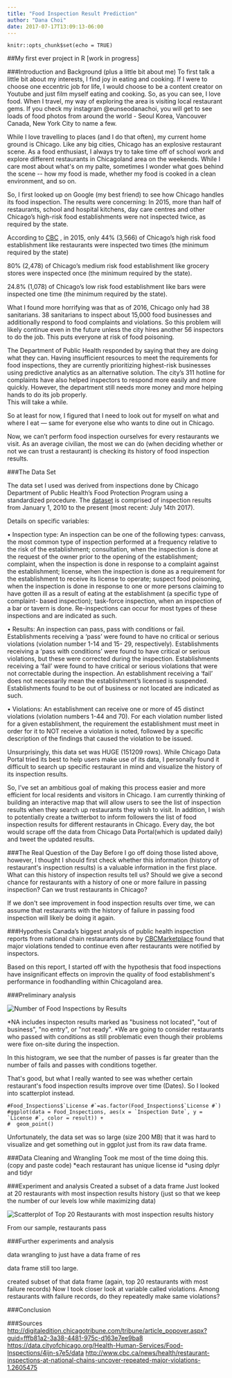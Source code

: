 ```yaml
---
title: "Food Inspection Result Prediction"
author: "Dana Choi"
date: 2017-07-17T13:09:13-06:00
---
```


```{r setup, include=FALSE}
knitr::opts_chunk$set(echo = TRUE)
```

##My first ever project in R [work in progress]

###Introduction and Background (plus a little bit about me)
To first talk a little bit about my interests, I find joy in eating and cooking. If I were to choose one eccentric job for life, I  would choose to be a content creator on Youtube and just film myself eating and cooking. 
So, as you can see, I love food. 
When I travel, my way of exploring the area is visiting local restaurant gems.
If you check my instagram @eunseodanachoi, you will get to see loads of food photos from around the world - Seoul Korea, Vancouver Canada, New York City to name a few. 

While I love travelling to places (and I do that often), my current home ground is Chicago. 
Like any big cities, Chicago has an explosive restaurant scene. As a food enthusiast, I always try to take time off of school work and explore different restaurants in Chicagoland area on the weekends. While I care most about what's on my palte, sometimes I wonder what goes behind the scene -- how my food is made, whether my food is cooked in a clean environment, and so on. 

So, I first looked up on Google (my best friend) to see how Chicago handles its food inspection.
The results were concerning: 
In 2015, more than half of restaurants, school and hospital kitchens, day care centres and other Chicago’s high-risk food establishments were not inspected twice, as required by the state. 

According to [CBC](http://digitaledition.chicagotribune.com/tribune/article_popover.aspx?guid=fffb81a2-3a38-4481-975c-d163e7ee9ba8) , in 2015, 
only 44% (3,566) of Chicago’s high risk food establishment like restaurants were inspected two times (the minimum required by the state) 

80% (2,478) of Chicago’s medium risk food establishment like grocery stores were inspected once (the minimum required by the state). 

24.8% (1,078) of Chicago’s low risk food establishment like bars were inspected one time (the minimum required by the state). 

What I found more horrifying was that as of 2016, Chicago only had 38 sanitarians. 38 sanitarians to inspect about 15,000 food businesses and additionally respond to food complaints and violations. So this problem will likely continue even in the future unless the city hires another 56 inspectors to do the job. This puts everyone at risk of food poisoning.  

The Department of Public Health responded by saying that they are doing what they can. 
Having insufficient resources to meet the requirements for food inspections, they are currently prioritizing highest-risk businesses using predictive analytics as an alternative solution. 
The city’s 311 hotline for complaints have also helped inspectors to respond more easily and more quickly. However, the department still needs more money and more helping hands to do its job properly.                                                                                                                                           
This will take a while. 

So at least for now, I figured that I need to look out for myself on what and where I eat — same for everyone else who wants to dine out in Chicago. 

Now, we can’t perform food inspection ourselves for every restaurants we visit. 
As an average civilian, the most we can do (when deciding whether or not we can trust a restaurant) is checking its history of food inspection results.

###The Data Set 

The data set I used was derived from inspections done by Chicago Department of Public Health’s Food Protection Program using a standardized procedure. 
The [dataset](https://data.cityofchicago.org/Health-Human-Services/Food-Inspections/4ijn-s7e5/data) is comprised of inspection results from January 1, 2010 to the present (most recent: July 14th 2017). 

Details on specific variables: 

• Inspection type: An inspection can be one of the following types: canvass, the most
common type of inspection performed at a frequency relative to the risk of the
establishment; consultation, when the inspection is done at the request of the owner
prior to the opening of the establishment; complaint, when the inspection is done in
response to a complaint against the establishment; license, when the inspection is done
as a requirement for the establishment to receive its license to operate; suspect food
poisoning, when the inspection is done in response to one or more persons claiming to
have gotten ill as a result of eating at the establishment (a specific type of complaint-
based inspection); task-force inspection, when an inspection of a bar or tavern is done.
Re-inspections can occur for most types of these inspections and are indicated as such.

• Results: An inspection can pass, pass with conditions or fail. Establishments receiving a
‘pass’ were found to have no critical or serious violations (violation number 1-14 and 15-
29, respectively). Establishments receiving a ‘pass with conditions’ were found to have
critical or serious violations, but these were corrected during the inspection.
Establishments receiving a ‘fail’ were found to have critical or serious violations that
were not correctable during the inspection. An establishment receiving a ‘fail’ does not
necessarily mean the establishment’s licensed is suspended. Establishments found to
be out of business or not located are indicated as such.

• Violations: An establishment can receive one or more of 45 distinct violations (violation
numbers 1-44 and 70). For each violation number listed for a given establishment, the
requirement the establishment must meet in order for it to NOT receive a violation is
noted, followed by a specific description of the findings that caused the violation to be
issued. 

Unsurprisingly, this data set was HUGE (151209 rows).  While Chicago Data Portal tried its best to help users make use of its data, I personally found it difficult to search up specific restaurant in mind and visualize the history of its inspection results. 

So, I’ve set an ambitious goal of making this process easier and more efficient for local residents and visitors in Chicago. I am currently thinking of building an interactive map that will allow users to see the list of inspection results when they search up restaurants they wish to visit. 
In addition, I wish to potentially create a twitterbot to inform followers the list of food inspection results for different restaurants in Chicago. Every day, the bot would scrape off the data from Chicago Data Portal(which is updated daily) and tweet the updated results.   

###The Real Question of the Day 
Before I go off doing those listed above, however, I thought I should first check whether this information (history of restaurant's inspection results) is a valuable information in the first place. What can this history of inspection results tell us? Should we give a second chance for restaurants with a history of one or more failure in passing inspection? Can we trust restaurants in Chicago? 

If we don't see improvement in food inspection results over time, we can assume that restaurants with the history of failure in passing food inspection will likely be doing it again. 

###Hypothesis
Canada’s biggest analysis of public health inspection reports from national chain restaurants done by [CBCMarketplace](link:http://www.cbc.ca/news/health/restaurant-inspections-at-national-chains-uncover-repeated-major-violations-1.2605475) found that major violations tended to continue even after restaurants were notified by inspectors.

Based on this report, I started off with the hypothesis that food inspections have insignificant effects on improvin the quality of food establishment's performance in foodhandling within Chicagoland area.

###Preliminary analysis 

![Number of Food Inspections by Results](/results_bar_graph.png)

*NA includes inspecton results marked as "business not located", "out of business", "no entry", or "not ready".
*We are going to consider restaurants who passed with conditions as still problematic even though their problems were fixe on-site during the inspection. 

In this histogram, we see that the number of passes is far greater than the number of fails and passes with conditions together. 

That's good, but what I really wanted to see was whether certain restaurant's food inspection results improve over time (Dates). So I looked into scatterplot instead. 

```
#Food_Inspections$`License #`=as.factor(Food_Inspections$`License #`)
#ggplot(data = Food_Inspections, aes(x = `Inspection Date`, y = `License #`, color = result)) + 
#  geom_point() 
```

Unfortunately, the data set was so large (size 200 MB) that it was hard to visualize and get something out in ggplot just from its raw data frame. 


###Data Cleaning and Wrangling 
Took me most of the time doing this. 
(copy and paste code)
*each restaurant has unique license id 
*using dplyr and tidyr

###Experiment and analysis 
Created a subset of a data frame 
Just looked at 20 restaurants with most inspection results history (just so that we keep the number of our levels low while maximizing data)

![Scatterplot of Top 20 Restaurants with most inspection results history](/top20_plotovertime.png)

From our sample, restaurants pass 

###Further experiments and analysis 

data wrangling to just have a data frame of res

data frame still too large. 

created subset of that data frame (again, top 20 restaurants with most failure records)
Now I took closer look at variable called violations. Among restaurants with failure records, do they repeatedly make same violations? 


###Conclusion


###Sources
http://digitaledition.chicagotribune.com/tribune/article_popover.aspx?guid=fffb81a2-3a38-4481-975c-d163e7ee9ba8
https://data.cityofchicago.org/Health-Human-Services/Food-Inspections/4ijn-s7e5/data
http://www.cbc.ca/news/health/restaurant-inspections-at-national-chains-uncover-repeated-major-violations-1.2605475